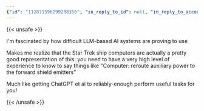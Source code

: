 ```yaml
---
{"id": "112871596299288356", "in_reply_to_id": null, "in_reply_to_account_id": null, "sensitive": false, "spoiler_text": "", "visibility": "public", "language": null, "replies_count": 0, "reblogs_count": 0, "favourites_count": 0, "edited_at": null, "reblog": {"id": "112871529708258947", "created_at": "2024-07-29T19:52:48.000Z", "in_reply_to_id": null, "in_reply_to_account_id": null, "sensitive": false, "spoiler_text": "", "visibility": "public", "language": "en", "uri": "https://fedi.simonwillison.net/users/simon/statuses/112871523543271638", "url": "https://fedi.simonwillison.net/@simon/112871523543271638", "replies_count": 3, "reblogs_count": 5, "favourites_count": 0, "edited_at": null, "content": "<p>I'm fascinated by how difficult LLM-based AI systems are proving to use</p><p>Makes me realize that the Star Trek ship computers are actually a pretty good representation of this: you need to have a very high level of experience to know to say things like \"Computer: reroute auxiliary power to the forward shield emitters\"</p><p>Much like getting ChatGPT et al to reliably-enough perform useful tasks for you!</p>", "reblog": null, "account": {"id": "109277392541211200", "username": "simon", "acct": "simon@simonwillison.net", "display_name": "Simon Willison", "locked": false, "bot": false, "discoverable": true, "group": false, "created_at": "2022-11-02T00:00:00.000Z", "note": "<p>Open source developer building tools to help journalists, archivists, librarians and others analyze, explore and publish their data. <a href=\"https://datasette.io\" rel=\"nofollow noopener noreferrer\" translate=\"no\" target=\"_blank\"><span class=\"invisible\">https://</span><span class=\"\">datasette.io</span><span class=\"invisible\"></span></a> and many other <a href=\"https://fedi.simonwillison.net/tags/projects\" class=\"mention hashtag\" rel=\"nofollow noopener noreferrer\" target=\"_blank\">#<span>projects</span></a>.</p>", "url": "https://fedi.simonwillison.net/@simon", "uri": "https://fedi.simonwillison.net/users/simon", "avatar": "https://cdn.masto.host/indiewebsocial/cache/accounts/avatars/109/277/392/541/211/200/original/f64df3006cff2136.jpg", "avatar_static": "https://cdn.masto.host/indiewebsocial/cache/accounts/avatars/109/277/392/541/211/200/original/f64df3006cff2136.jpg", "header": "https://cdn.masto.host/indiewebsocial/cache/accounts/headers/109/277/392/541/211/200/original/1d4cc7fd23df3d4b.jpeg", "header_static": "https://cdn.masto.host/indiewebsocial/cache/accounts/headers/109/277/392/541/211/200/original/1d4cc7fd23df3d4b.jpeg", "followers_count": 21437, "following_count": 2061, "statuses_count": 6545, "last_status_at": "2024-07-29", "emojis": [], "fields": [{"name": "Blog", "value": "<a href=\"https://simonwillison.net\" target=\"_blank\" rel=\"nofollow noopener noreferrer\" translate=\"no\"><span class=\"invisible\">https://</span><span class=\"\">simonwillison.net</span><span class=\"invisible\"></span></a>", "verified_at": "2024-07-28T03:35:44.566+00:00"}, {"name": "GitHub", "value": "<a href=\"https://simonw.github.io\" target=\"_blank\" rel=\"nofollow noopener noreferrer\" translate=\"no\"><span class=\"invisible\">https://</span><span class=\"\">simonw.github.io</span><span class=\"invisible\"></span></a>", "verified_at": "2024-07-28T03:35:44.720+00:00"}, {"name": "Twitter", "value": "<a href=\"https://twitter.com/simonw\" rel=\"nofollow noopener noreferrer\" translate=\"no\" target=\"_blank\"><span class=\"invisible\">https://</span><span class=\"\">twitter.com/simonw</span><span class=\"invisible\"></span></a>", "verified_at": null}, {"name": "TIL", "value": "<a href=\"https://til.simonwillison.net\" target=\"_blank\" rel=\"nofollow noopener noreferrer\" translate=\"no\"><span class=\"invisible\">https://</span><span class=\"\">til.simonwillison.net</span><span class=\"invisible\"></span></a>", "verified_at": "2024-07-28T03:35:45.640+00:00"}]}, "media_attachments": [], "mentions": [], "tags": [], "emojis": [], "card": null, "poll": null}, "application": null, "account": {"id": "112803627857659580", "username": "stewalec", "acct": "stewalec", "display_name": "Alec Stewart", "url": "https://indieweb.social/@stewalec", "uri": "https://indieweb.social/users/stewalec", "avatar": "https://cdn.masto.host/indiewebsocial/accounts/avatars/112/803/627/857/659/580/original/74c746516f458d05.jpg", "avatar_static": "https://cdn.masto.host/indiewebsocial/accounts/avatars/112/803/627/857/659/580/original/74c746516f458d05.jpg", "header": "https://cdn.masto.host/indiewebsocial/accounts/headers/112/803/627/857/659/580/original/74c7a59dcfc2b732.jpg", "header_static": "https://cdn.masto.host/indiewebsocial/accounts/headers/112/803/627/857/659/580/original/74c7a59dcfc2b732.jpg", "noindex": false, "roles": []}, "media_attachments": [], "mentions": [], "tags": [], "emojis": [], "card": null, "poll": null, "syndication": "https://indieweb.social/users/stewalec/statuses/112871596299288356/activity", "date": "2024-07-29T20:11:19.079Z"}
---
```

{{< unsafe >}}
<p>I'm fascinated by how difficult LLM-based AI systems are proving to use</p><p>Makes me realize that the Star Trek ship computers are actually a pretty good representation of this: you need to have a very high level of experience to know to say things like "Computer: reroute auxiliary power to the forward shield emitters"</p><p>Much like getting ChatGPT et al to reliably-enough perform useful tasks for you!</p>
{{< /unsafe >}}
